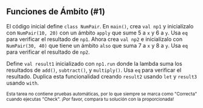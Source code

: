 ## Funciones de Ámbito (#1)

El código inicial define `class NumPair`. En `main()`, crea `val np1` y
inicialízalo con `NumPair(10, 20)` con un ámbito `apply` que sume 5 a `x`
y 6 a `y`. Usa `eq` para verificar el resultado de `np1`. Ahora crea `val np2` e
inicialízalo con `NumPair(30, 40)` que tiene un ámbito `also` que suma 7 a
`x` y 8 a `y`. Usa `eq` para verificar el resultado de `np2`.

Define `val result1` inicializado con `np1.run` donde la lambda suma los
resultados de `add()`, `subtract()`, y `multiply()`. Usa `eq` para verificar el
resultado. Duplica esta funcionalidad creando `result2` usando `let` y
`result3` usando `with`.

<sub> Esta tarea no contiene pruebas automáticas,
por lo que siempre se marca como "Correcta" cuando ejecutas "Check".
¡Por favor, compara tu solución con la proporcionada! </sub>